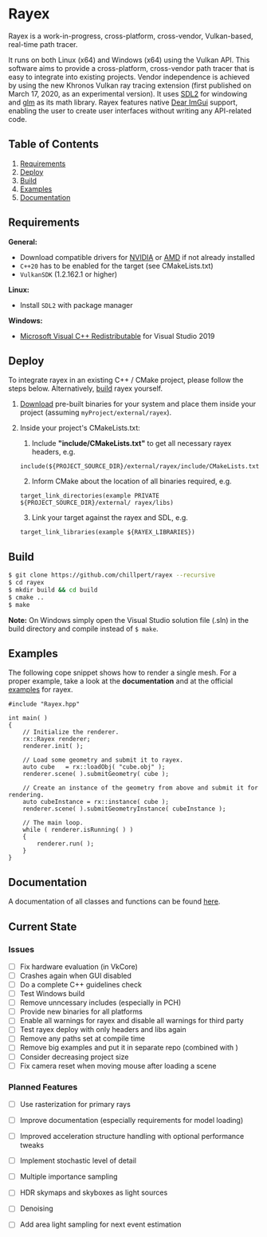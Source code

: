 # Rayex

Rayex is a work-in-progress, cross-platform, cross-vendor, Vulkan-based, real-time path tracer. 

It runs on both Linux (x64) and Windows (x64) using the Vulkan API. This software aims to provide a cross-platform, cross-vendor path tracer that is easy to integrate into existing projects. Vendor independence is achieved by using the new Khronos Vulkan ray tracing extension (first published on March 17, 2020, as an experimental version). It uses [SDL2](https://www.libsdl.org/index.php) for windowing and [glm](https://glm.g-truc.net/0.9.9/index.html) as its math library. Rayex features native [Dear ImGui](https://github.com/ocornut/imgui) support, enabling the user to create user interfaces without writing any API-related code.

## Table of Contents
1. [Requirements](#requirements)
2. [Deploy](#deploy)
3. [Build](#build)
4. [Examples](#examples)
5. [Documentation](#documentation)

## Requirements
**General:**
- Download compatible drivers for [NVIDIA](https://www.nvidia.com/Download/index.aspx?lang=en-us) or [AMD](https://www.amd.com/en/support/kb/release-notes/rn-rad-win-20-11-2-vrt-beta) if not already installed
- `C++20` has to be enabled for the target (see CMakeLists.txt)
- `VulkanSDK` (1.2.162.1 or higher)

**Linux:**
- Install `SDL2` with package manager

**Windows:**
- [Microsoft Visual C++ Redistributable](https://visualstudio.microsoft.com/downloads/?q=Microsoft+Visual+C%2B%2B+Redistributable+for+Visual+Studio+2019) for Visual Studio 2019

## Deploy
To integrate rayex in an existing C++ / CMake project, please follow the steps below. Alternatively, [build](#build) rayex yourself.

1. [Download](https://github.com/chillpert/rayex) pre-built binaries for your system and place them inside your project (assuming `myProject/external/rayex`).
2. Inside your project's CMakeLists.txt:

   1. Include **"include/CMakeLists.txt"** to get all necessary rayex headers,  e.g.
   ```
   include(${PROJECT_SOURCE_DIR}/external/rayex/include/CMakeLists.txt)
   ```
   2. Inform CMake about the location of all binaries required, e.g.
   ```
   target_link_directories(example PRIVATE ${PROJECT_SOURCE_DIR}/external/ rayex/libs)
   ``` 
   3. Link your target against the rayex and SDL, e.g.
   ```
   target_link_libraries(example ${RAYEX_LIBRARIES})
   ```

## Build
```sh
$ git clone https://github.com/chillpert/rayex --recursive
$ cd rayex 
$ mkdir build && cd build
$ cmake ..
$ make
```

**Note:** On Windows simply open the Visual Studio solution file (.sln) in the build directory and compile instead of `$ make`.

## Examples
The following cope snippet shows how to render a single mesh. For a proper example, take a look at the **documentation** and at the official [examples](https://github.com/chillpert/rayex-examples) for rayex.

```
#include "Rayex.hpp"

int main( )
{
    // Initialize the renderer.
    rx::Rayex renderer;
    renderer.init( );
    
    // Load some geometry and submit it to rayex.
    auto cube   = rx::loadObj( "cube.obj" );
    renderer.scene( ).submitGeometry( cube );

    // Create an instance of the geometry from above and submit it for rendering.
    auto cubeInstance = rx::instance( cube );
    renderer.scene( ).submitGeometryInstance( cubeInstance );

    // The main loop.
    while ( renderer.isRunning( ) )
    {
        renderer.run( );
    }
}
```

## Documentation
A documentation of all classes and functions can be found [here](https://chillpert.github.io/rayex/html/index.html).

## Current State
### Issues
- [ ] Fix hardware evaluation (in VkCore)
- [ ] Crashes again when GUI disabled
- [ ] Do a complete C++ guidelines check
- [ ] Test Windows build
- [ ] Remove unncessary includes (especially in PCH)
- [ ] Provide new binaries for all platforms
- [ ] Enable all warnings for rayex and disable all warnings for third party
- [ ] Test rayex deploy with only headers and libs again
- [ ] Remove any paths set at compile time
- [ ] Remove big examples and put it in separate repo (combined with )
- [ ] Consider decreasing project size
- [ ] Fix camera reset when moving mouse after loading a scene

### Planned Features
- [ ] Use rasterization for primary rays
- [ ] Improve documentation (especially requirements for model loading)
- [ ] Improved acceleration structure handling with optional performance tweaks
- [ ] Implement stochastic level of detail
- [ ] Multiple importance sampling
- [ ] HDR skymaps and skyboxes as light sources
- [ ] Denoising
- [ ] Add area light sampling for next event estimation

